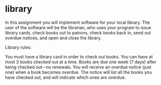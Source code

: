 library
=======

In this assignment you will implement software for your local library. The user of the software will be the librarian, who uses your program to issue library cards, check books out to patrons, check books back in, send out overdue notices, and open and close the library.

Library rules:

You must have a library card in order to check out books.
You can have at most 3 books checked out at a time.
Books are due one week (7 days) after being checked out--no renewals.
You will receive an overdue notice (just one) when a book becomes overdue.
The notice will list all the books you have checked out, and will indicate which ones are overdue.
